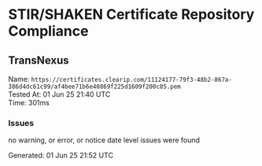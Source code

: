 # STIR/SHAKEN Certificate Repository Compliance

## TransNexus

Name: `https://certificates.clearip.com/11124177-79f3-48b2-867a-386d4dc61c99/af4bee71b6e40869f225d1609f200c85.pem`\
Tested At: 01 Jun 25 21:40 UTC\
Time: 301ms

### Issues

no warning, or error, or notice date level issues were found

Generated: 01 Jun 25 21:52 UTC